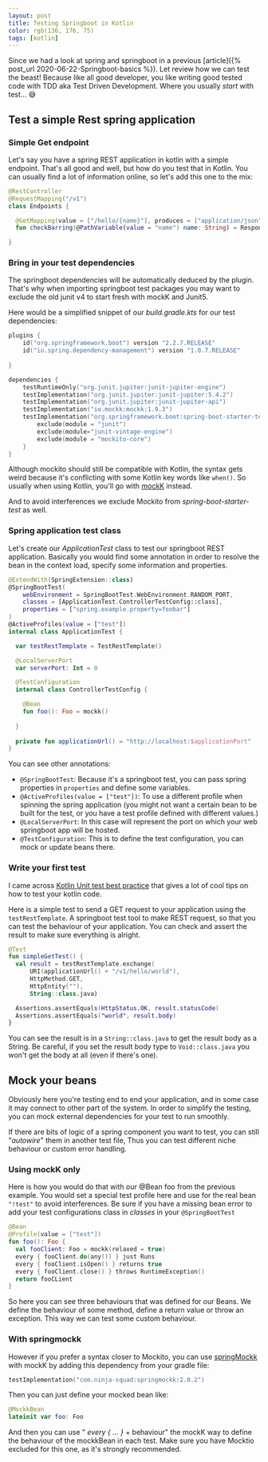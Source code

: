 ```yaml
---
layout: post
title: Testing Springboot in Kotlin
color: rgb(136, 176, 75)
tags: [kotlin]
---
```



Since we had a look at spring and springboot in a previous [article]({% post_url 2020-06-22-Springboot-basics %}).
Let review how we can test the beast! 
Because like all good developer, you like writing good tested code with TDD aka Test Driven Development.
Where you usually _start_ with test... 😅 

## Test a simple Rest spring application

### Simple Get endpoint

Let's say you have a spring REST application in kotlin with a simple endpoint.
That's all good and well, but how do you test that in Kotlin. 
You can usually find a lot of information online, so let's add this one to the mix:

```kotlin
@RestController
@RequestMapping("/v1")
class Endpoints {

  @GetMapping(value = ["/hello/{name}"], produces = ["application/json"])
  fun checkBarring(@PathVariable(value = "name") name: String) = ResponseEntity(name), HttpStatus.OK)

}
```

### Bring in your test dependencies

The springboot dependencies will be automatically deduced by the plugin.
That's why when importing springboot test packages you may want to exclude the old junit v4 
to start fresh with mockK and Junit5.

Here would be a simplified snippet of our _build.gradle.kts_ for our test dependencies:

```kotlin
plugins {
    id("org.springframework.boot") version "2.2.7.RELEASE"
    id("io.spring.dependency-management") version "1.0.7.RELEASE"
    
}

dependencies {
    testRuntimeOnly("org.junit.jupiter:junit-jupiter-engine")
    testImplementation("org.junit.jupiter:junit-jupiter:5.4.2")
    testImplementation("org.junit.jupiter:junit-jupiter-api")
    testImplementation("io.mockk:mockk:1.9.3")
    testImplementation("org.springframework.boot:spring-boot-starter-test") {
        exclude(module = "junit")
        exclude(module="junit-vintage-engine")
        exclude(module = "mockito-core")
    }
}
```

Although mockito should still be compatible with Kotlin, 
the syntax gets weird because it's conflicting with some Kotlin key words like `when()`.
So usually when using Kotlin, you'll go with [mockK](https://mockk.io/) instead.

And to avoid interferences we exclude Mockito from _spring-boot-starter-test_ as well.

### Spring application test class

Let's create our _ApplicationTest_ class to test our springboot REST application.
Basically you would find some annotation in order to resolve the bean in the context load,
specify some information and properties.

```kotlin
@ExtendWith(SpringExtension::class)
@SpringBootTest(
    webEnvironment = SpringBootTest.WebEnvironment.RANDOM_PORT,
    classes = [ApplicationTest.ControllerTestConfig::class],
    properties = ["spring.example.property=foobar"]
)
@ActiveProfiles(value = ["test"])
internal class ApplicationTest {

  var testRestTemplate = TestRestTemplate()

  @LocalServerPort
  var serverPort: Int = 0

  @TestConfiguration
  internal class ControllerTestConfig {

    @Bean
    fun foo(): Foo = mockk()
    
  }
  
  private fun applicationUrl() = "http://localhost:$applicationPort"
}   
```

You can see other annotations:

- `@SpringBootTest`: Because it's a springboot test, you can pass spring properties in `properties` and define some variables.
- `@ActiveProfiles(value = ["test"])`: To use a different profile when spinning the spring application (you might not want a certain bean to be built for the test, or you have a test profile defined with different values.)
- `@LocalServerPort`: In this case will represent the port on which your web springboot app will be hosted.
- `@TestConfiguration`: This is to define the test configuration, you can mock or update beans there.

### Write your first test

I came across [Kotlin Unit test best practice](https://phauer.com/2018/best-practices-unit-testing-kotlin/) 
that gives a lot of cool tips on how to test your kotlin code.

Here is a simple test to send a GET request to your application using the `testRestTemplate`. 
A springboot test tool to make REST request, so that you can test the behaviour of your application.
You can check and assert the result to make sure everything is alright.


```kotlin
@Test
fun simpleGetTest() {
  val result = testRestTemplate.exchange(
      URI(applicationUrl() + "/v1/hello/world"),
      HttpMethod.GET,
      HttpEntity(""),
      String::class.java)

  Assertions.assertEquals(HttpStatus.OK, result.statusCode)
  Assertions.assertEquals("world", result.body)
}
```

You can see the result is in a `String::class.java` to get the result body as a String.
Be careful, if you set the result body type to `Void::class.java` you won't get the body at all (even if there's one).


## Mock your beans

Obviously here you're testing end to end your application, and in some case it may connect to other part of the system.
In order to simplify the testing, you can mock external dependencies for your test to run smoothly.

If there are bits of logic of a spring component you want to test, you can still "_autowire_" them in another test file,
Thus you can test different niche behaviour or custom error handling.

### Using mockK only

Here is how you would do that with our @Bean foo from the previous example.
You would set a special test profile here and use for the real bean `"!test"` to avoid interferences.
Be sure if you have a missing bean error to add your test configurations class in _classes_ in your `@SpringBootTest`

```kotlin
@Bean
@Profile(value = ["test"])
fun foo(): Foo {
  val fooClient: Foo = mockk(relaxed = true)
  every { fooClient.do(any()) } just Runs
  every { fooClient.isOpen() } returns true
  every { fooClient.close() } throws RuntimeException()
  return fooCLient
}
```

So here you can see three behaviours that was defined for our Beans.
We define the behaviour of some method, define a return value or throw an exception.
This way we can test some custom behaviour.

### With springmockk

However if you prefer a syntax closer to Mockito, you can use [springMockk](https://github.com/Ninja-Squad/springmockk)
with mockK by adding this dependency from your gradle file:

```kotlin
testImplementation("com.ninja-squad:springmockk:2.0.2")
```

Then you can just define your mocked bean like:

```kotlin
@MockkBean
lateinit var foo: Foo
```

And then you can use " _every { ... }_ + behaviour" the mockK way to define the behaviour of the mockkBean
in each test. 
Make sure you have Mocktio excluded for this one, as it's strongly recommended.
